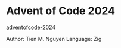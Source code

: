 # Advent of Code 2024

[adventofcode-2024](https://adventofcode.com/2024/about)

Author: Tien M. Nguyen
Language: Zig

